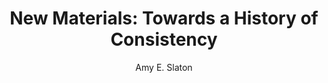 ---
templateKey: book
title: >-
  New Materials: Towards a History of Consistency
authorLastname: Slaton
author: Amy E. Slaton
cover: /assets/Slaton_front.jpg
description: This edited volume gathers eight cases of industrial materials development, broadly conceived, from North America, Europe and Asia over the last 200 years.
orderOnPage: 1
readLink: 'https://doi.org/10.3998/mpub.11675425'
buyLink: 'https://cdcshoppingcart.uchicago.edu/Cart2/Cart?ISBN=9781643150130&PRESS=lever'
---